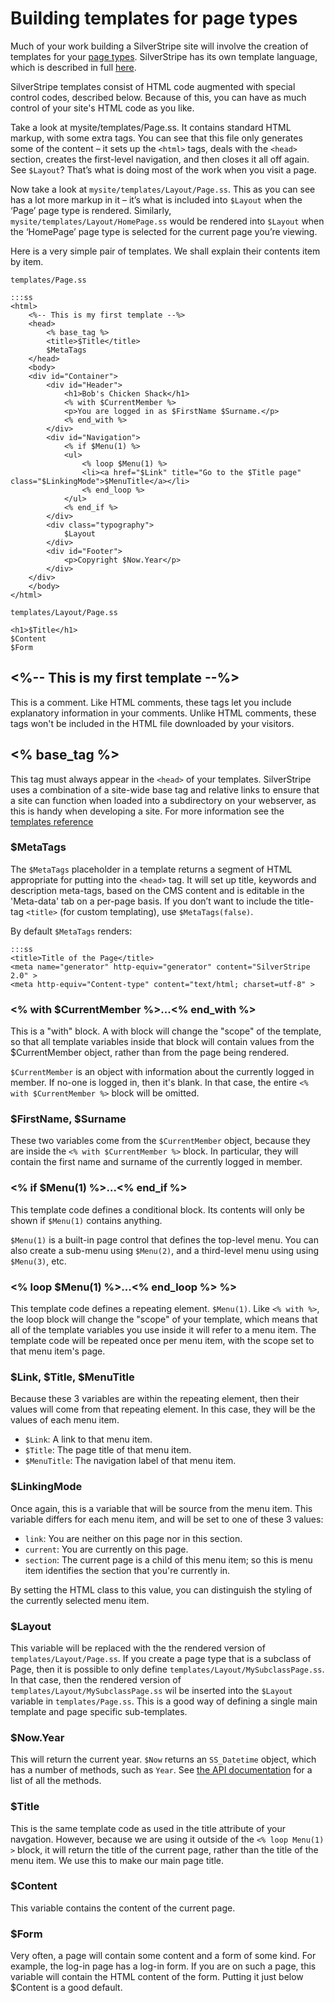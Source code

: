 # Building templates for page types

Much of your work building a SilverStripe site will involve the creation of templates for your [page types](/topics/page-types).  SilverStripe has its own template language, which is described in full [here](/reference/templates).

SilverStripe templates consist of HTML code augmented with special control codes, described below.  Because of this, you can have as much control of your site's HTML code as you like.

Take a look at mysite/templates/Page.ss. It contains standard HTML markup, with some extra tags.  You can see that this file only generates some of the content – it sets up the  `<html>` tags, deals with the `<head>` section, creates the first-level navigation, and then closes it all off again. See `$Layout`? That’s what is doing most of the work when you visit a page.

Now take a look at `mysite/templates/Layout/Page.ss`.  This as you can see has a lot more markup in it – it’s what is included into `$Layout` when the ‘Page’ page type is rendered.  Similarly, `mysite/templates/Layout/HomePage.ss` would be rendered into `$Layout` when the ‘HomePage’ page type is selected for the current page you’re viewing.

Here is a very simple pair of templates.  We shall explain their contents item by item.

`templates/Page.ss`

	:::ss
	<html>
		<%-- This is my first template --%>
		<head>
			<% base_tag %>
			<title>$Title</title>
			$MetaTags
		</head>
		<body>
		<div id="Container">
			<div id="Header">
				<h1>Bob's Chicken Shack</h1>
				<% with $CurrentMember %>
				<p>You are logged in as $FirstName $Surname.</p>
				<% end_with %>
			</div>
			<div id="Navigation">
				<% if $Menu(1) %>
				<ul>
					<% loop $Menu(1) %>	  
					<li><a href="$Link" title="Go to the $Title page" class="$LinkingMode">$MenuTitle</a></li>
					<% end_loop %>
				</ul>
				<% end_if %>
			</div>
			<div class="typography">
				$Layout
			</div>
			<div id="Footer">
				<p>Copyright $Now.Year</p>
			</div>
		</div>
		</body>
	</html>


`templates/Layout/Page.ss`

	<h1>$Title</h1>
	$Content
	$Form

## <%-- This is my first template --%>

This is a comment.  Like HTML comments, these tags let you include explanatory information in your comments.  Unlike HTML comments, these tags won't be included in the HTML file downloaded by your visitors.

## <% base_tag %>

This tag must always appear in the `<head>` of your templates.  SilverStripe uses a combination of a site-wide base tag and relative links to ensure that a site can function when loaded into a subdirectory on your webserver, as this is handy when developing a site.  For more information see the [templates reference](/reference/templates#base-tag)

### $MetaTags

The `$MetaTags` placeholder in a template returns a segment of HTML appropriate for putting into the `<head>` tag. It
will set up title, keywords and description meta-tags, based on the CMS content and is editable in the 'Meta-data' tab
on a per-page basis. If you don’t want to include the title-tag `<title>` (for custom templating), use
`$MetaTags(false)`.

By default `$MetaTags` renders:

	:::ss
	<title>Title of the Page</title>
	<meta name="generator" http-equiv="generator" content="SilverStripe 2.0" >
	<meta http-equiv="Content-type" content="text/html; charset=utf-8" >

### <% with $CurrentMember %>...<% end_with %>

This is a "with" block.  A with block will change the "scope" of the template, so that all template variables inside that block will contain values from the $CurrentMember object, rather than from the page being rendered.

`$CurrentMember` is an object with information about the currently logged in member.  If no-one is logged in, then it's blank.  In that case, the entire `<% with $CurrentMember %>` block will be omitted.

### $FirstName, $Surname

These two variables come from the `$CurrentMember` object, because they are inside the `<% with $CurrentMember %>` block.  In particular, they will contain the first name and surname of the currently logged in member.

### <% if $Menu(1) %>...<% end_if %>

This template code defines a conditional block.  Its contents will only be shown if `$Menu(1)` contains anything.

`$Menu(1)` is a built-in page control that defines the top-level menu.  You can also create a sub-menu using `$Menu(2)`, and a third-level menu  using using `$Menu(3)`, etc.

### <% loop $Menu(1) %>...<% end_loop %> %>

This template code defines a repeating element.  `$Menu(1)`.  Like `<% with %>`, the loop block will change the "scope" of your template, which means that all of the template variables you use inside it will refer to a menu item.  The template code will be repeated once per menu item, with the scope set to that menu item's page.

### $Link, $Title, $MenuTitle

Because these 3 variables are within the repeating element, then their values will come from that repeating element.  In this case, they will be the values of each menu item.

 * `$Link`: A link to that menu item.
 * `$Title`: The page title of that menu item.
 * `$MenuTitle`: The navigation label of that menu item.

### $LinkingMode

Once again, this is a variable that will be source from the menu item.  This variable differs for each menu item, and will be set to one of these 3 values:

 * `link`: You are neither on this page nor in this section.
 * `current`: You are currently on this page.
 * `section`: The current page is a child of this menu item; so this is menu item identifies the section that you're currently in.

By setting the HTML class to this value, you can distinguish the styling of the currently selected menu item.

### $Layout

This variable will be replaced with the the rendered version of `templates/Layout/Page.ss`.  If you create a page type that is a subclass of Page, then it is possible to only define `templates/Layout/MySubclassPage.ss`.  In that case, then the rendered version of `templates/Layout/MySubclassPage.ss` wil be inserted into the `$Layout` variable in `templates/Page.ss`.  This is a good way of defining a single main template and page specific sub-templates.

### $Now.Year

This will return the current year.  `$Now` returns an `SS_Datetime` object, which has a number of methods, such as `Year`.  See [the API documentation](api:SS_Datetime) for a list of all the methods.

### $Title

This is the same template code as used in the title attribute of your navgation.  However, because we are using it outside of the `<% loop Menu(1) >` block, it will return the title of the current page, rather than the title of the menu item.  We use this to make our main page title.

### $Content

This variable contains the content of the current page.

### $Form

Very often, a page will contain some content and a form of some kind.  For example, the log-in page has a log-in form.  If you are on such a page, this variable will contain the HTML content of the form.  Putting it just below $Content is a good default.